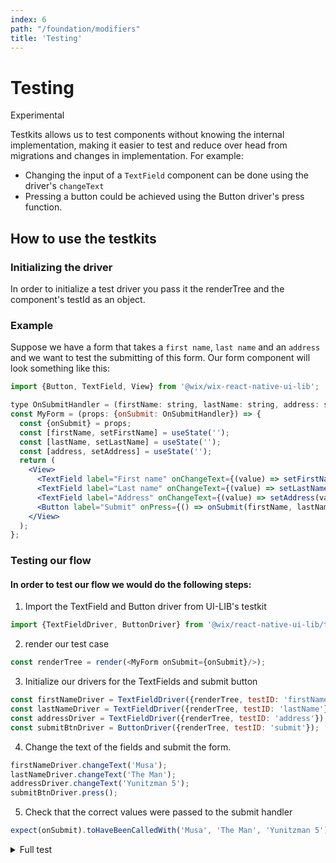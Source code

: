 ```yaml
---
index: 6
path: "/foundation/modifiers"
title: 'Testing'
---
```

#
<div style={{ display: "flex", justifyContent: "space-between", alignItems: "center"}}>
    <h1>Testing</h1>
    <label style={{
      backgroundColor: "#5848ff", 
      color: "#ffffff", 
      borderRadius: "5px",
      padding: "5px 10px", 
      margin: "10px",
      display: "flex",
      alignItems: "center"
    }}>
      <span>Experimental</span>
    </label>
</div>

Testkits allows us to test components without knowing the internal implementation, making it easier to test and reduce over head from migrations and changes in implementation. For example:
* Changing the input of a `TextField` component can be done using the driver's `changeText`
* Pressing a button could be achieved using the Button driver's press function.
## How to use the testkits
### Initializing the driver
In order to initialize a test driver you pass it the renderTree and the component's testId as an object.

### Example
Suppose we have a form that takes a `first name`, `last name` and an `address` and we want to test the submitting of this form. Our form component will look something like this:
```jsx
import {Button, TextField, View} from '@wix/wix-react-native-ui-lib';

type OnSubmitHandler = (firstName: string, lastName: string, address: string) => void;
const MyForm = (props: {onSubmit: OnSubmitHandler}) => {
  const {onSubmit} = props;
  const [firstName, setFirstName] = useState('');
  const [lastName, setLastName] = useState('');
  const [address, setAddress] = useState('');
  return (
    <View>
      <TextField label="First name" onChangeText={(value) => setFirstName(value)} value={firstName}/>
      <TextField label="Last name" onChangeText={(value) => setLastName(value)} value={lastName}/>
      <TextField label="Address" onChangeText={(value) => setAddress(value)} value={address}/>
      <Button label="Submit" onPress={() => onSubmit(firstName, lastName, address)}/>
    </View>
  );
};
```
### Testing our flow
#### In order to test our flow we would do the following steps:
1. Import the TextField and Button driver from UI-LIB's testkit
```javascript
import {TextFieldDriver, ButtonDriver} from '@wix/react-native-ui-lib/testkit';
```
2. render our test case
```javascript
const renderTree = render(<MyForm onSubmit={onSubmit}/>);
```
3. Initialize our drivers for the TextFields and submit button
```javascript
const firstNameDriver = TextFieldDriver({renderTree, testID: 'firstName'});
const lastNameDriver = TextFieldDriver({renderTree, testID: 'lastName'});
const addressDriver = TextFieldDriver({renderTree, testID: 'address'});
const submitBtnDriver = ButtonDriver({renderTree, testID: 'submit'});
```
4. Change the text of the fields and submit the form.
```javascript
firstNameDriver.changeText('Musa');
lastNameDriver.changeText('The Man');
addressDriver.changeText('Yunitzman 5');
submitBtnDriver.press();
```
5. Check that the correct values were passed to the submit handler
```javascript
expect(onSubmit).toHaveBeenCalledWith('Musa', 'The Man', 'Yunitzman 5');
```
<details>
<summary>Full test</summary>

```javascript
describe('My Form', () => {
  it('should submit MyForm with Musa The Man, Yunitzman 5', () => {
    const onSubmit = jest.fn();
    const renderTree = render(<MyForm onSubmit={onSubmit}/>);
    const firstNameDriver = TextFieldDriver({renderTree, testID: 'firstName'});
    const lastNameDriver = TextFieldDriver({renderTree, testID: 'lastName'});
    const addressDriver = TextFieldDriver({renderTree, testID: 'address'});
    const submitBtnDriver = ButtonDriver({renderTree, testID: 'submit'});
    firstNameDriver.changeText('Musa');
    lastNameDriver.changeText('The Man');
    addressDriver.changeText('Yunitzman 5');
    submitBtnDriver.press();
    expect(onSubmit).toHaveBeenCalledWith('Musa', 'The Man', 'Yunitzman 5');
  });
});
```
</details>


